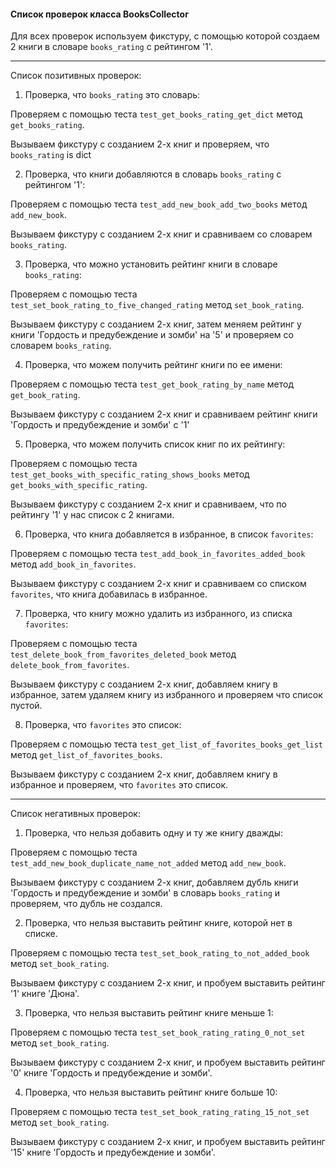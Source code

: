 #### Список проверок класса BooksCollector

Для всех проверок используем фикстуру, с помощью которой создаем 2 книги в словаре `books_rating` с рейтингом '1'.
***
Список позитивных проверок:

1. Проверка, что `books_rating` это словарь:

Проверяем с помощью теста `test_get_books_rating_get_dict` метод `get_books_rating`.

Вызываем фикстуру с созданием 2-х книг и проверяем, что `books_rating` is dict

2. Проверка, что книги добавляются в словарь `books_rating` с рейтингом '1':

Проверяем с помощью теста `test_add_new_book_add_two_books` метод `add_new_book`.

Вызываем фикстуру с созданием 2-х книг и сравниваем со словарем `books_rating`.

3. Проверка, что можно установить рейтинг книги в словаре `books_rating`:

Проверяем с помощью теста `test_set_book_rating_to_five_changed_rating` метод `set_book_rating`.

Вызываем фикстуру с созданием 2-х книг, затем меняем рейтинг у книги 'Гордость и предубеждение и зомби' на '5' и проверяем со словарем `books_rating`.

4. Проверка, что можем получить рейтинг книги по ее имени:

Проверяем с помощью теста `test_get_book_rating_by_name` метод `get_book_rating`.

Вызываем фикстуру с созданием 2-х книг и сравниваем рейтинг книги 'Гордость и предубеждение и зомби' с '1'

5. Проверка, что можем получить список книг по их рейтингу:

Проверяем с помощью теста `test_get_books_with_specific_rating_shows_books` метод `get_books_with_specific_rating`.

Вызываем фикстуру с созданием 2-х книг и сравниваем, что по рейтингу '1' у нас список с 2 книгами.

6. Проверка, что книга добавляется в избранное, в список `favorites`:

Проверяем с помощью теста `test_add_book_in_favorites_added_book` метод `add_book_in_favorites`.

Вызываем фикстуру с созданием 2-х книг и сравниваем со списком `favorites`, что книга добавилась в избранное.

7. Проверка, что книгу можно удалить из избранного, из списка `favorites`:

Проверяем с помощью теста `test_delete_book_from_favorites_deleted_book` метод `delete_book_from_favorites`.

Вызываем фикстуру с созданием 2-х книг, добавляем книгу в избранное, затем удаляем книгу из избранного и проверяем что список пустой.

8. Проверка, что `favorites` это список:

Проверяем с помощью теста `test_get_list_of_favorites_books_get_list` метод `get_list_of_favorites_books`.

Вызываем фикстуру с созданием 2-х книг, добавляем книгу в избранное и проверяем, что `favorites` это список.

***
Список негативных проверок:

1. Проверка, что нельзя добавить одну и ту же книгу дважды:

Проверяем с помощью теста `test_add_new_book_duplicate_name_not_added` метод `add_new_book`.

Вызываем фикстуру с созданием 2-х книг, добавляем дубль книги 'Гордость и предубеждение и зомби' в словарь `books_rating` и проверяем, что дубль не создался.

2. Проверка, что нельзя выставить рейтинг книге, которой нет в списке.

Проверяем с помощью теста `test_set_book_rating_to_not_added_book` метод `set_book_rating`.

Вызываем фикстуру с созданием 2-х книг, и пробуем выставить рейтинг '1' книге 'Дюна'.

3. Проверка, что нельзя выставить рейтинг книге меньше 1:

Проверяем с помощью теста `test_set_book_rating_rating_0_not_set` метод `set_book_rating`.

Вызываем фикстуру с созданием 2-х книг, и пробуем выставить рейтинг '0' книге 'Гордость и предубеждение и зомби'.

4. Проверка, что нельзя выставить рейтинг книге больше 10:

Проверяем с помощью теста `test_set_book_rating_rating_15_not_set` метод `set_book_rating`.

Вызываем фикстуру с созданием 2-х книг, и пробуем выставить рейтинг '15' книге 'Гордость и предубеждение и зомби'.